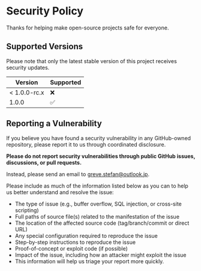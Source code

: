 # Security Policy

Thanks for helping make open-source projects safe for everyone.

## Supported Versions

Please note that only the latest stable version of this project receives security
updates.

| Version      | Supported          |
| ------------ | ------------------ |
| < 1.0.0-rc.x | :x:                |
| 1.0.0        | :white_check_mark: |

## Reporting a Vulnerability

If you believe you have found a security vulnerability in any GitHub-owned repository, please report it to us through coordinated disclosure.

**Please do not report security vulnerabilities through public GitHub issues, discussions, or pull requests.**

Instead, please send an email to greve.stefan@outlook.jp.

Please include as much of the information listed below as you can to help us better understand and resolve the issue:

- The type of issue (e.g., buffer overflow, SQL injection, or cross-site scripting)
- Full paths of source file(s) related to the manifestation of the issue
- The location of the affected source code (tag/branch/commit or direct URL)
- Any special configuration required to reproduce the issue
- Step-by-step instructions to reproduce the issue
- Proof-of-concept or exploit code (if possible)
- Impact of the issue, including how an attacker might exploit the issue
- This information will help us triage your report more quickly.
